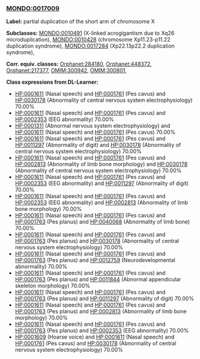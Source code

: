 
### [MONDO:0017009](http://purl.obolibrary.org/obo/MONDO_0017009)
**Label:** partial duplication of the short arm of chromosome X

**Subclasses:** [MONDO:0010491](http://purl.obolibrary.org/obo/MONDO_0010491) (X-linked acrogigantism due to Xq26 microduplication), [MONDO:0010428](http://purl.obolibrary.org/obo/MONDO_0010428) (chromosome Xp11.23-p11.22 duplication syndrome), [MONDO:0017284](http://purl.obolibrary.org/obo/MONDO_0017284) (Xp22.13p22.2 duplication syndrome), 

**Corr. equiv. classes:** [Orphanet:284180](http://www.orpha.net/ORDO/Orphanet_284180), [Orphanet:448372](http://www.orpha.net/ORDO/Orphanet_448372), [Orphanet:217377](http://www.orpha.net/ORDO/Orphanet_217377), [OMIM:300942](http://purl.obolibrary.org/obo/OMIM_300942), [OMIM:300801](http://purl.obolibrary.org/obo/OMIM_300801), 

**Class expressions from DL-Learner:**

- [HP:0001611](http://purl.obolibrary.org/obo/HP_0001611) (Nasal speech) and [HP:0001761](http://purl.obolibrary.org/obo/HP_0001761) (Pes cavus) and [HP:0030178](http://purl.obolibrary.org/obo/HP_0030178) (Abnormality of central nervous system electrophysiology) 70.00%
- [HP:0001611](http://purl.obolibrary.org/obo/HP_0001611) (Nasal speech) and [HP:0001761](http://purl.obolibrary.org/obo/HP_0001761) (Pes cavus) and [HP:0002353](http://purl.obolibrary.org/obo/HP_0002353) (EEG abnormality) 70.00%
- [HP:0001311](http://purl.obolibrary.org/obo/HP_0001311) (Abnormal nervous system electrophysiology) and [HP:0001611](http://purl.obolibrary.org/obo/HP_0001611) (Nasal speech) and [HP:0001761](http://purl.obolibrary.org/obo/HP_0001761) (Pes cavus) 70.00%
- [HP:0001611](http://purl.obolibrary.org/obo/HP_0001611) (Nasal speech) and [HP:0001761](http://purl.obolibrary.org/obo/HP_0001761) (Pes cavus) and [HP:0011297](http://purl.obolibrary.org/obo/HP_0011297) (Abnormality of digit) and [HP:0030178](http://purl.obolibrary.org/obo/HP_0030178) (Abnormality of central nervous system electrophysiology) 70.00%
- [HP:0001611](http://purl.obolibrary.org/obo/HP_0001611) (Nasal speech) and [HP:0001761](http://purl.obolibrary.org/obo/HP_0001761) (Pes cavus) and [HP:0002813](http://purl.obolibrary.org/obo/HP_0002813) (Abnormality of limb bone morphology) and [HP:0030178](http://purl.obolibrary.org/obo/HP_0030178) (Abnormality of central nervous system electrophysiology) 70.00%
- [HP:0001611](http://purl.obolibrary.org/obo/HP_0001611) (Nasal speech) and [HP:0001761](http://purl.obolibrary.org/obo/HP_0001761) (Pes cavus) and [HP:0002353](http://purl.obolibrary.org/obo/HP_0002353) (EEG abnormality) and [HP:0011297](http://purl.obolibrary.org/obo/HP_0011297) (Abnormality of digit) 70.00%
- [HP:0001611](http://purl.obolibrary.org/obo/HP_0001611) (Nasal speech) and [HP:0001761](http://purl.obolibrary.org/obo/HP_0001761) (Pes cavus) and [HP:0002353](http://purl.obolibrary.org/obo/HP_0002353) (EEG abnormality) and [HP:0002813](http://purl.obolibrary.org/obo/HP_0002813) (Abnormality of limb bone morphology) 70.00%
- [HP:0001611](http://purl.obolibrary.org/obo/HP_0001611) (Nasal speech) and [HP:0001761](http://purl.obolibrary.org/obo/HP_0001761) (Pes cavus) and [HP:0001763](http://purl.obolibrary.org/obo/HP_0001763) (Pes planus) and [HP:0040068](http://purl.obolibrary.org/obo/HP_0040068) (Abnormality of limb bone) 70.00%
- [HP:0001611](http://purl.obolibrary.org/obo/HP_0001611) (Nasal speech) and [HP:0001761](http://purl.obolibrary.org/obo/HP_0001761) (Pes cavus) and [HP:0001763](http://purl.obolibrary.org/obo/HP_0001763) (Pes planus) and [HP:0030178](http://purl.obolibrary.org/obo/HP_0030178) (Abnormality of central nervous system electrophysiology) 70.00%
- [HP:0001611](http://purl.obolibrary.org/obo/HP_0001611) (Nasal speech) and [HP:0001761](http://purl.obolibrary.org/obo/HP_0001761) (Pes cavus) and [HP:0001763](http://purl.obolibrary.org/obo/HP_0001763) (Pes planus) and [HP:0012759](http://purl.obolibrary.org/obo/HP_0012759) (Neurodevelopmental abnormality) 70.00%
- [HP:0001611](http://purl.obolibrary.org/obo/HP_0001611) (Nasal speech) and [HP:0001761](http://purl.obolibrary.org/obo/HP_0001761) (Pes cavus) and [HP:0001763](http://purl.obolibrary.org/obo/HP_0001763) (Pes planus) and [HP:0011844](http://purl.obolibrary.org/obo/HP_0011844) (Abnormal appendicular skeleton morphology) 70.00%
- [HP:0001611](http://purl.obolibrary.org/obo/HP_0001611) (Nasal speech) and [HP:0001761](http://purl.obolibrary.org/obo/HP_0001761) (Pes cavus) and [HP:0001763](http://purl.obolibrary.org/obo/HP_0001763) (Pes planus) and [HP:0011297](http://purl.obolibrary.org/obo/HP_0011297) (Abnormality of digit) 70.00%
- [HP:0001611](http://purl.obolibrary.org/obo/HP_0001611) (Nasal speech) and [HP:0001761](http://purl.obolibrary.org/obo/HP_0001761) (Pes cavus) and [HP:0001763](http://purl.obolibrary.org/obo/HP_0001763) (Pes planus) and [HP:0002813](http://purl.obolibrary.org/obo/HP_0002813) (Abnormality of limb bone morphology) 70.00%
- [HP:0001611](http://purl.obolibrary.org/obo/HP_0001611) (Nasal speech) and [HP:0001761](http://purl.obolibrary.org/obo/HP_0001761) (Pes cavus) and [HP:0001763](http://purl.obolibrary.org/obo/HP_0001763) (Pes planus) and [HP:0002353](http://purl.obolibrary.org/obo/HP_0002353) (EEG abnormality) 70.00%
- [HP:0001609](http://purl.obolibrary.org/obo/HP_0001609) (Hoarse voice) and [HP:0001611](http://purl.obolibrary.org/obo/HP_0001611) (Nasal speech) and [HP:0001761](http://purl.obolibrary.org/obo/HP_0001761) (Pes cavus) and [HP:0030178](http://purl.obolibrary.org/obo/HP_0030178) (Abnormality of central nervous system electrophysiology) 70.00%



